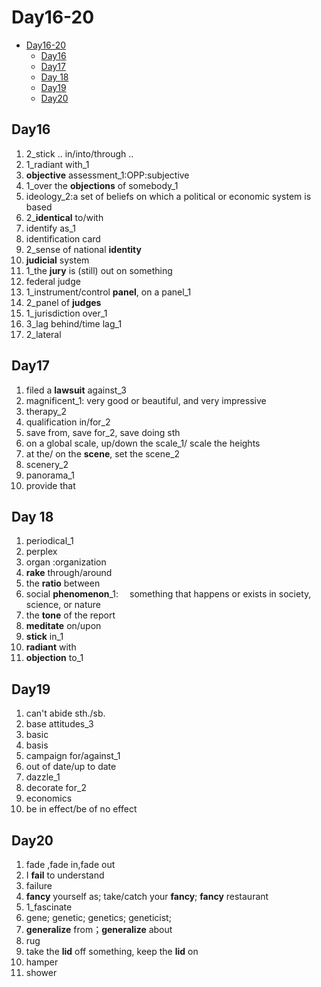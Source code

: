 # Day16-20

- [Day16-20](#day16-20)
  - [Day16](#day16)
  - [Day17](#day17)
  - [Day 18](#day-18)
  - [Day19](#day19)
  - [Day20](#day20)

## Day16

1. 2_stick .. in/into/through ..
2. 1_radiant with_1
3. **objective** assessment_1:OPP:subjective
4. 1_over the **objections** of somebody_1
5. ideology_2:a set of beliefs on which a political or economic system is based
6. 2_**identical** to/with
7. identify as_1
8. identification card
9. 2_sense of national **identity**
10. **judicial** system
11. 1_the **jury** is (still) out on something
12. federal judge
13. 1_instrument/control **panel**, on a panel_1
14. 2_panel of **judges**
15. 1_jurisdiction over_1
16. 3_lag behind/time lag_1
17. 2_lateral

## Day17

1. filed a **lawsuit** against_3
2. magnificent_1: very good or beautiful, and very impressive
3. therapy_2
4. qualification in/for_2
5. save from, save for_2, save doing sth
6. on a global scale, up/down the scale_1/ scale the heights
7. at the/ on the **scene**, set the scene_2
8. scenery_2
9. panorama_1
10. provide that

## Day 18

1. periodical_1
2. perplex
3. organ :organization
4. **rake** through/around
5. the **ratio** between
6. social **phenomenon**_1:  something that happens or exists in society, science, or nature
7. the **tone** of the report
8. **meditate** on/upon
9. **stick** in_1
10. **radiant** with
11. **objection** to_1

## Day19

1. can't abide sth./sb.
2. base attitudes_3
3. basic
4. basis
5. campaign for/against_1
6. out of date/up to date
7. dazzle_1
8. decorate for_2
9. economics
10. be in effect/be of no effect

## Day20

1. fade ,fade in,fade out
2. I **fail** to understand
3. failure
4. **fancy** yourself as; take/catch your **fancy**; **fancy** restaurant
5. 1_fascinate
6. gene; genetic; genetics; geneticist;
7. **generalize** from；**generalize** about
8. rug
9. take the **lid** off something, keep the **lid** on
10. hamper
11. shower
